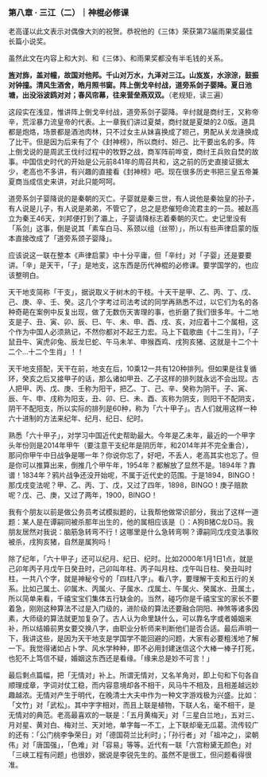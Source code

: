 ### 第八章 · 三江（二）｜神棍必修课

老高谨以此文表示对偶像大刘的祝贺。恭祝他的《三体》荣获第73届雨果奖最佳长篇小说奖。

虽然此文在内容上和大刘、和《三体》、和雨果奖都没有半毛钱的关系。

**旌对旆，盖对幢，故国对他邦。千山对万水，九泽对三江。山岌岌，水淙淙，鼓振对钟撞。清风生酒舍，皓月照书窗。阵上倒戈辛纣战，道旁系剑子婴降。夏日池塘，出没浴波鸥对对；春风帘幕，往来营垒燕双双。**（老规矩，读三遍）

这段实在浅显，惟讲阵上倒戈辛纣战，道旁系剑子婴降。辛纣就是商纣王，又称帝辛，荒淫暴力流皇帝的代表。上一章我们讲过夏桀，商纣就是夏桀的2.0版。道具都是炮烙，场景都是酒池肉林，只不过女主从妹喜换成了妲己，男配从关龙逄换成了比干。但是因为后来有了个《封神榜》，所以商纣、妲己、比干要出名的多。阵上倒戈说的是周武王伐纣过程中的牧野之战，商军阵前哗变，商纣王兵败自焚的故事。中国信史时代的开始是公元前841年的周召共和，这之前的历史直接证据太少，老高也不多讲，有兴趣的直接看《封神榜》吧。现在很多历史书把三皇五帝兼夏商当成信史来讲，对此只能呵呵。

道旁系剑子婴降说的是秦朝的灭亡。子婴就是秦三世，有人说他是秦始皇的孙子，有人说是儿子，有人说是弟弟，不管它了，总之是悲催短命流君主的一员。被赵高立为秦王46天，刘邦便打到了灞上，子婴请降标志着秦朝的灭亡。史记里没有「系剑」这事，倒是说其「素车白马、系颈以组（丝带）」，所以有些声律启蒙的版本直接改成了「道旁系颈子婴降」。

应该说这一联在整本《声律启蒙》中十分平庸，但「辛纣」对「子婴」还是要要讲。「辛」是天干，「子」是地支，这东西是历代神棍的必修课。要学国学的，也应该整明白。

天干地支简称「干支」，据说取义于树木的干枝。十天干是甲、乙、丙、丁、戊、己、庚、辛、壬、癸。这几个字考过司法考试的同学再熟悉不过，以它们为名的各种奇葩在案例中反复出现，做了无数伤天害理的事，也折磨了我们很多年。十二地支是子、丑、寅、卯、辰、巳、午、未、申、酉、戌、亥，对应着十二个属相，这个作为中国人必须熟记，不然你都对不起王力宏。马上下载歌曲《十二生肖》，「子鼠丑牛、寅虎卯兔、辰龙巳蛇、午马未羊、申猴酉鸡、戌狗亥猪、这就是十二个十二个…十二个生肖」！！

天干地支搭配，天干在前，地支在后，10乘12一共有120种排列。但如果是往复循环，癸亥之后又接甲子的话，那么诸如甲丑、乙子这样的排列就永远不会出现。古人把甲、丙、戊、庚、壬称为阳干，把乙、丁、己、辛、癸称为阴干。子、寅、辰、午、申、戌称为阳支，丑、卯、巳、未、酉、亥称为阴支，则阳干不配阴支，阴干不配阳支，所以实际的排列是60种，称为「六十甲子」。古人们就用这样一种六十进制的方法来纪年、纪月、纪日、纪时。

熟悉「六十甲子」，对学习中国近代史帮助最大。今年是乙未年，最近的一个甲字头年份则是2014年甲午（要注意干支纪年是阴历年，和2014年并不完全重合），那问你甲午中日战争是哪一年？你说你忘了，好吧，不丢人，老高其实也忘了。但是你可以推算出来，倒推几个甲午年，1954年？都解放了显然不是。1894年？靠谱！1834年？鸦片战争还没开始呢，不属于近代史的范围。于是1894，BINGO！那戊戌变法呢？甲、乙、丙、丁、戊，又过了四年，1898，BINGO！庚子赔款呢？戊、己、庚，又过了两年，1900，BINGO！

我有个朋友以前是做公务员考试模拟题的，让我帮他做常识部分，我出了这样一道题：某人是在谭嗣同被杀那年出生的，他的属相应该是（）：A狗B猪C龙D马。我朋友居然对我说：脑筋急转弯不行！这哪里是什么急转弯啊？谭嗣同戊戌变法事败被杀，戌狗亥猪，自然是属狗吗！

除了纪年，「六十甲子」还可以纪月、纪日、纪时。比如2000年1月1日1点，就是己卯年丙子月戊午日癸丑时，己卯叫年柱、丙子叫月柱、戊午叫日柱、癸丑叫时柱，一共八个字，就是神秘兮兮的「四柱八字」。看八字，要理解干支和五行的关系。比如己属土、卯属木、丙属火、子属水、戊属土、午属火、癸属水、丑属土，所以简单来看，千禧宝宝们集体五行缺金的。当然，碰巧你是千禧宝宝的家长不要着急，刚刚这种算法不过是入门级的，进阶级的算法还要融合阴阳、神煞等诸多因素，大师级的算法就更加复杂了。古人认为命里缺什么，可以靠名字或者婚姻来补，所以结婚前男女要交换八字，由职业分析师来判断他们是否合适。最后声明一下，我讲这些，是因为天干地支是学国学不能回避的问题，大家有必要粗浅地了解一下。我觉得诸如占卜学、风水学种种，即不必用封建迷信这个大棒一棒子打死，也犯不上笃信不疑，婚姻这东西还是看缘。「缘来总是妙不可言！」

最后剩点篇幅，把「无情对」补上。所谓无情对，又名羊角对，即上句和下句各自顺理成章，字词对仗工稳，而内容意境却各不相干，风马牛不相及，且相差越远妙趣越浓。无情对产生于明代，在晚清士大夫中作为一种文字游戏极为兴盛。比如：「文竹」对「武松」。其中字字相对，而且上联是植物，下联人名，毫不相干，是无情对的典范。老高最喜欢的一联是：「五月黄梅天」对「三星白兰地」，五对三、月对星、黄对白、梅对兰、天对地，单字每一不工，上下联却毫无瓜葛。流传较广的还有：「公门桃李争荣日」对「德国荷兰比利时」；「孙行者」对「祖冲之」，梁朝伟」对「唐国强」，「色难」对「容易」等等。近代有一联「六宫粉黛无颜色」对「三峡工程有问题」也很妙，据说是李锐先生的。虽然不是很工，但问题看得很准。
